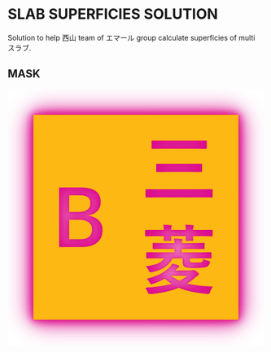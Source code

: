 # SLAB SUPERFICIES SOLUTION
Solution to help 西山 team of エマール group calculate superficies of multi スラブ.

## MASK
<p align="center">
<img src="https://raw.githubusercontent.com/Tynab/Mitsubishi-Block/main/pic/0.png"></img>
</p>